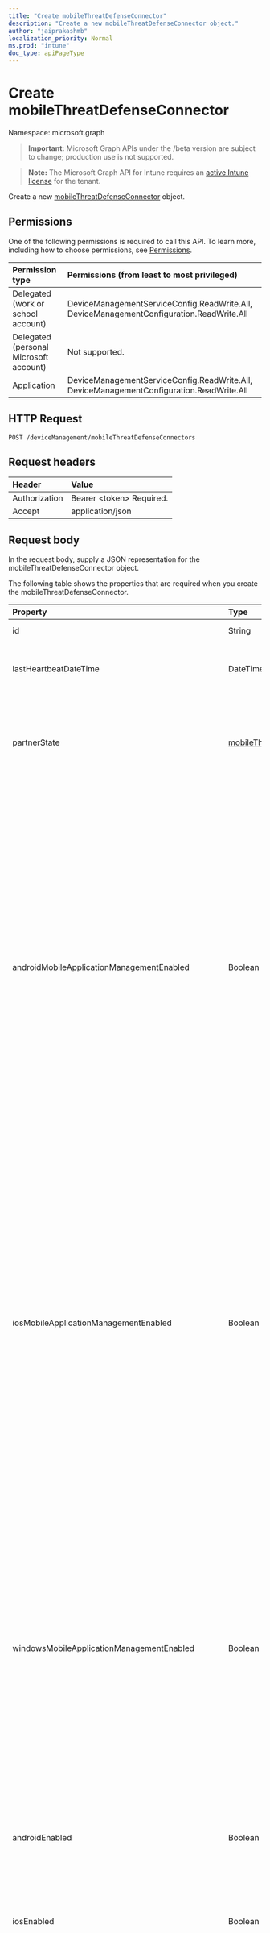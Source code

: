 ```yaml
---
title: "Create mobileThreatDefenseConnector"
description: "Create a new mobileThreatDefenseConnector object."
author: "jaiprakashmb"
localization_priority: Normal
ms.prod: "intune"
doc_type: apiPageType
---
```


# Create mobileThreatDefenseConnector

Namespace: microsoft.graph

> **Important:** Microsoft Graph APIs under the /beta version are subject to change; production use is not supported.

> **Note:** The Microsoft Graph API for Intune requires an [active Intune license](https://go.microsoft.com/fwlink/?linkid=839381) for the tenant.

Create a new [mobileThreatDefenseConnector](../resources/intune-onboarding-mobilethreatdefenseconnector.md) object.

## Permissions
One of the following permissions is required to call this API. To learn more, including how to choose permissions, see [Permissions](/graph/permissions-reference).

<!-- { "blockType": "ignored"  } // Note: Removing this line will result in the permissions autogeneration tool overwriting the table. -->
|Permission type|Permissions (from least to most privileged)|
|:---|:---|
|Delegated (work or school account)|DeviceManagementServiceConfig.ReadWrite.All, DeviceManagementConfiguration.ReadWrite.All|
|Delegated (personal Microsoft account)|Not supported.|
|Application|DeviceManagementServiceConfig.ReadWrite.All, DeviceManagementConfiguration.ReadWrite.All|

## HTTP Request
<!-- {
  "blockType": "ignored"
}
-->
``` http
POST /deviceManagement/mobileThreatDefenseConnectors
```

## Request headers
|Header|Value|
|:---|:---|
|Authorization|Bearer &lt;token&gt; Required.|
|Accept|application/json|

## Request body
In the request body, supply a JSON representation for the mobileThreatDefenseConnector object.

The following table shows the properties that are required when you create the mobileThreatDefenseConnector.

|Property|Type|Description|
|:---|:---|:---|
|id|String|Not yet documented|
|lastHeartbeatDateTime|DateTimeOffset|DateTime of last Heartbeat recieved from the Mobile Threat Defense partner|
|partnerState|[mobileThreatPartnerTenantState](../resources/intune-onboarding-mobilethreatpartnertenantstate.md)|Mobile Threat Defense partner state for this account. Possible values are: `unavailable`, `available`, `enabled`, `unresponsive`.|
|androidMobileApplicationManagementEnabled|Boolean|When TRUE, inidicates that data from the Mobile Threat Defense partner can be used during Mobile Application Management (MAM) evaluations for Android devices. When FALSE, inidicates that data from the Mobile Threat Defense partner should not be used during Mobile Application Management (MAM) evaluations for Android devices. Only one partner per platform may be enabled for Mobile Application Management (MAM) evaluation. Default value is FALSE.|
|iosMobileApplicationManagementEnabled|Boolean|When TRUE, inidicates that data from the Mobile Threat Defense partner can be used during Mobile Application Management (MAM) evaluations for IOS devices. When FALSE, inidicates that data from the Mobile Threat Defense partner should not be used during Mobile Application Management (MAM) evaluations for IOS devices. Only one partner per platform may be enabled for Mobile Application Management (MAM) evaluation. Default value is FALSE.|
|windowsMobileApplicationManagementEnabled|Boolean|When TRUE, app protection policies using the Device Threat Level rule will evaluate devices including data from this connector for Windows. When FALSE, Intune will not use device risk details sent over this connector during app protection policies calculation for policies with a Device Threat Level configured. Existing devices that are not compliant due to risk levels obtained from this connector will also become compliant.|
|androidEnabled|Boolean|For Android, set whether data from the Mobile Threat Defense partner should be used during compliance evaluations|
|iosEnabled|Boolean|For IOS, get or set whether data from the Mobile Threat Defense partner should be used during compliance evaluations|
|windowsEnabled|Boolean|When TRUE, inidicates that data from the Mobile Threat Defense partner can be used during compliance evaluations for Windows. When FALSE, inidicates that data from the Mobile Threat Defense partner should not be used during compliance evaluations for Windows. Default value is FALSE.|
|macEnabled|Boolean|For Mac, get or set whether data from the Mobile Threat Defense partner should be used during compliance evaluations|
|androidDeviceBlockedOnMissingPartnerData|Boolean|For Android, set whether Intune must receive data from the Mobile Threat Defense partner prior to marking a device compliant|
|iosDeviceBlockedOnMissingPartnerData|Boolean|For IOS, set whether Intune must receive data from the Mobile Threat Defense partner prior to marking a device compliant|
|windowsDeviceBlockedOnMissingPartnerData|Boolean|When TRUE, inidicates that Intune must receive data from the Mobile Threat Defense partner prior to marking a device compliant for Windows. When FALSE, inidicates that Intune may make a device compliant without receiving data from the Mobile Threat Defense partner for Windows. Default value is FALSE.|
|macDeviceBlockedOnMissingPartnerData|Boolean|For Mac, get or set whether Intune must receive data from the Mobile Threat Defense partner prior to marking a device compliant|
|partnerUnsupportedOsVersionBlocked|Boolean|Get or set whether to block devices on the enabled platforms that do not meet the minimum version requirements of the Mobile Threat Defense partner|
|partnerUnresponsivenessThresholdInDays|Int32|Get or Set days the per tenant tolerance to unresponsiveness for this partner integration|
|allowPartnerToCollectIOSApplicationMetadata|Boolean|When TRUE, indicates the Mobile Threat Defense partner may collect metadata about installed applications from Intune for IOS devices. When FALSE, indicates the Mobile Threat Defense partner may not collect metadata about installed applications from Intune for IOS devices. Default value is FALSE.|
|allowPartnerToCollectIOSPersonalApplicationMetadata|Boolean|When TRUE, indicates the Mobile Threat Defense partner may collect metadata about personally installed applications from Intune for IOS devices. When FALSE, indicates the Mobile Threat Defense partner may not collect metadata about personally installed applications from Intune for IOS devices. Default value is FALSE.|
|microsoftDefenderForEndpointAttachEnabled|Boolean|When TRUE, inidicates that configuration profile management via Microsoft Defender for Endpoint is enabled. When FALSE, inidicates that configuration profile management via Microsoft Defender for Endpoint is disabled. Default value is FALSE.|



## Response
If successful, this method returns a `201 Created` response code and a [mobileThreatDefenseConnector](../resources/intune-onboarding-mobilethreatdefenseconnector.md) object in the response body.

## Example

### Request
Here is an example of the request.
``` http
POST https://graph.microsoft.com/beta/deviceManagement/mobileThreatDefenseConnectors
Content-type: application/json
Content-length: 898

{
  "@odata.type": "#microsoft.graph.mobileThreatDefenseConnector",
  "lastHeartbeatDateTime": "2016-12-31T23:59:37.9174975-08:00",
  "partnerState": "available",
  "androidMobileApplicationManagementEnabled": true,
  "iosMobileApplicationManagementEnabled": true,
  "windowsMobileApplicationManagementEnabled": true,
  "androidEnabled": true,
  "iosEnabled": true,
  "windowsEnabled": true,
  "macEnabled": true,
  "androidDeviceBlockedOnMissingPartnerData": true,
  "iosDeviceBlockedOnMissingPartnerData": true,
  "windowsDeviceBlockedOnMissingPartnerData": true,
  "macDeviceBlockedOnMissingPartnerData": true,
  "partnerUnsupportedOsVersionBlocked": true,
  "partnerUnresponsivenessThresholdInDays": 6,
  "allowPartnerToCollectIOSApplicationMetadata": true,
  "allowPartnerToCollectIOSPersonalApplicationMetadata": true,
  "microsoftDefenderForEndpointAttachEnabled": true
}
```

### Response
Here is an example of the response. Note: The response object shown here may be truncated for brevity. All of the properties will be returned from an actual call.
``` http
HTTP/1.1 201 Created
Content-Type: application/json
Content-Length: 947

{
  "@odata.type": "#microsoft.graph.mobileThreatDefenseConnector",
  "id": "e4bede14-de14-e4be-14de-bee414debee4",
  "lastHeartbeatDateTime": "2016-12-31T23:59:37.9174975-08:00",
  "partnerState": "available",
  "androidMobileApplicationManagementEnabled": true,
  "iosMobileApplicationManagementEnabled": true,
  "windowsMobileApplicationManagementEnabled": true,
  "androidEnabled": true,
  "iosEnabled": true,
  "windowsEnabled": true,
  "macEnabled": true,
  "androidDeviceBlockedOnMissingPartnerData": true,
  "iosDeviceBlockedOnMissingPartnerData": true,
  "windowsDeviceBlockedOnMissingPartnerData": true,
  "macDeviceBlockedOnMissingPartnerData": true,
  "partnerUnsupportedOsVersionBlocked": true,
  "partnerUnresponsivenessThresholdInDays": 6,
  "allowPartnerToCollectIOSApplicationMetadata": true,
  "allowPartnerToCollectIOSPersonalApplicationMetadata": true,
  "microsoftDefenderForEndpointAttachEnabled": true
}
```
